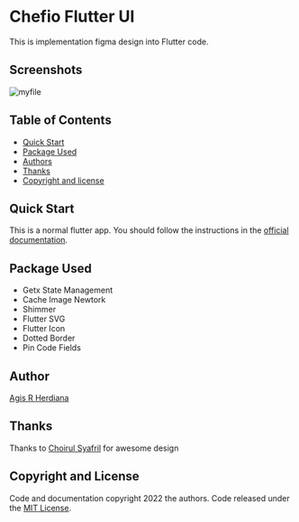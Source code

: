 
# Chefio Flutter UI

This is implementation figma design into Flutter code.


## Screenshots

![myfile](https://github.com/agisrh/recipe_app/blob/master/screenshoot/screenshoot.gif?raw=true)


## Table of Contents
- [Quick Start](#quick-start)
- [Package Used](#package-used)
- [Authors](#authors)
- [Thanks](#thanks)
- [Copyright and license](#copyright-and-license)
## Quick Start
This is a normal flutter app. You should follow the instructions in the [official documentation](https://flutter.io/docs/get-started/install).
## Package Used
* Getx State Management
* Cache Image Newtork
* Shimmer
* Flutter SVG
* Flutter Icon
* Dotted Border
* Pin Code Fields
## Author

[Agis R Herdiana](https://www.github.com/agisrh)


## Thanks

Thanks to [Choirul Syafril](https://www.behance.net/gallery/109160303/Freebies-Chefio-Recipe-App-UI-Kit) for awesome design
## Copyright and License

Code and documentation copyright 2022 the authors. Code released under the [MIT License](https://github.com/agisrh/recipe_app/blob/master/LICENSE).

